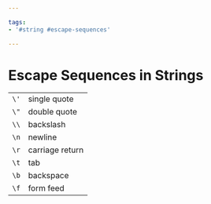 ```yaml
---

tags: 
- '#string #escape-sequences'

---
```


# Escape Sequences in Strings


|     |     |
| --- | --- |
| `\'` | single quote |
| `\"` | double quote |
| `\\` | backslash |
| `\n` | newline |
| `\r` | carriage return |
| `\t` | tab |
| `\b` | backspace |
| `\f` | form feed |


